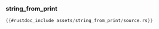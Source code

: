 ### string_from_print

```rust
{{#rustdoc_include assets/string_from_print/source.rs}}
```
<div class="flex-container vis_block" style="position:relative; margin-left:-75px; margin-right:-75px; display: none;">
	<object type="image/svg+xml" class="string_from_print code_panel" data="assets/string_from_print/vis_code.svg"></object>
	<object type="image/svg+xml" class="string_from_print tl_panel" data="assets/string_from_print/vis_timeline.svg" style="width: auto;" onmouseenter="helpers(string_from_print)"></object>
</div>